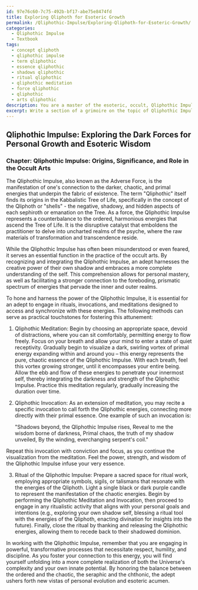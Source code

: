 ```yaml
---
id: 97e76c60-7c75-492b-bf17-abe75e8474fd
title: Exploring Qliphoth for Esoteric Growth
permalink: /Qliphothic-Impulse/Exploring-Qliphoth-for-Esoteric-Growth/
categories:
  - Qliphothic Impulse
  - Textbook
tags:
  - concept qliphoth
  - qliphothic impulse
  - term qliphothic
  - essence qliphothic
  - shadows qliphothic
  - ritual qliphothic
  - qliphothic meditation
  - force qliphothic
  - qliphothic
  - arts qliphothic
description: You are a master of the esoteric, occult, Qliphothic Impulse and education, you have written many textbooks on the subject in ways that provide students with rich and deep understanding of the subject. You are being asked to write textbook-like sections on a topic and you do it with full context, explainability, and reliability in accuracy to the true facts of the topic at hand, in a textbook style that a student would easily be able to learn from, in a rich, engaging, and contextual way. Always include relevant context (such as formulas and history), related concepts, and in a way that someone can gain deep insights from.
excerpt: Write a section of a grimoire on the topic of Qliphothic Impulse, covering its origins, significance, and role played in the practice of the occult arts. Provide detailed information on how an adept can hone and harness the power of Qliphothic Impulse for personal growth and the pursuit of esoteric wisdom. Include any related rituals, invocations, or meditations that can be practiced by an initiate to connect with this energy and understand its potency.
---
```


## Qliphothic Impulse: Exploring the Dark Forces for Personal Growth and Esoteric Wisdom

### Chapter: Qliphothic Impulse: Origins, Significance, and Role in the Occult Arts

The Qliphothic Impulse, also known as the Adverse Force, is the manifestation of one's connection to the darker, chaotic, and primal energies that underpin the fabric of existence. The term "Qliphothic" itself finds its origins in the Kabbalistic Tree of Life, specifically in the concept of the Qliphoth or "shells" - the negative, shadowy, and hidden aspects of each sephiroth or emanation on the Tree. As a force, the Qliphothic Impulse represents a counterbalance to the ordered, harmonious energies that ascend the Tree of Life. It is the disruptive catalyst that emboldens the practitioner to delve into uncharted realms of the psyche, where the raw materials of transformation and transcendence reside.

While the Qliphothic Impulse has often been misunderstood or even feared, it serves an essential function in the practice of the occult arts. By recognizing and integrating the Qliphothic Impulse, an adept harnesses the creative power of their own shadow and embraces a more complete understanding of the self. This comprehension allows for personal mastery, as well as facilitating a stronger connection to the foreboding, prismatic spectrum of energies that pervade the inner and outer realms.

To hone and harness the power of the Qliphothic Impulse, it is essential for an adept to engage in rituals, invocations, and meditations designed to access and synchronize with these energies. The following methods can serve as practical touchstones for fostering this attunement:

1. Qliphothic Meditation: Begin by choosing an appropriate space, devoid of distractions, where you can sit comfortably, permitting energy to flow freely. Focus on your breath and allow your mind to enter a state of quiet receptivity. Gradually begin to visualize a dark, swirling vortex of primal energy expanding within and around you – this energy represents the pure, chaotic essence of the Qliphothic Impulse. With each breath, feel this vortex growing stronger, until it encompasses your entire being. Allow the ebb and flow of these energies to penetrate your innermost self, thereby integrating the darkness and strength of the Qliphothic Impulse. Practice this meditation regularly, gradually increasing the duration over time. 

2. Qliphothic Invocation: As an extension of meditation, you may recite a specific invocation to call forth the Qliphothic energies, connecting more directly with their primal essence. One example of such an invocation is:

    "Shadows beyond, the Qliphothic Impulse rises,
    Reveal to me the wisdom borne of darkness,
    Primal chaos, the truth of my shadow unveiled,
    By the winding, everchanging serpent's coil."

Repeat this invocation with conviction and focus, as you continue the visualization from the meditation. Feel the power, strength, and wisdom of the Qliphothic Impulse infuse your very essence. 

3. Ritual of the Qliphothic Impulse: Prepare a sacred space for ritual work, employing appropriate symbols, sigils, or talismans that resonate with the energies of the Qliphoth. Light a single black or dark purple candle to represent the manifestation of the chaotic energies. Begin by performing the Qliphothic Meditation and Invocation, then proceed to engage in any ritualistic activity that aligns with your personal goals and intentions (e.g., exploring your own shadow self, blessing a ritual tool with the energies of the Qliphoth, enacting divination for insights into the future). Finally, close the ritual by thanking and releasing the Qliphothic energies, allowing them to recede back to their shadowed dominion.

In working with the Qliphothic Impulse, remember that you are engaging in powerful, transformative processes that necessitate respect, humility, and discipline. As you foster your connection to this energy, you will find yourself unfolding into a more complete realization of both the Universe's complexity and your own innate potential. By honoring the balance between the ordered and the chaotic, the seraphic and the chthonic, the adept ushers forth new vistas of personal evolution and esoteric acumen.
